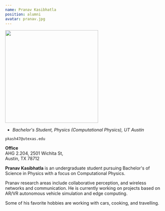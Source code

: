 ```yaml
---
name: Pranav Kasibhatla
position: alumni
avatar: pranav.jpg
---
```


<img width="300" src="{{site.baseurl}}/images/people/{{page.avatar}}" data-action="zoom">

- _Bachelor's Student, Physics (Computational Physics), UT Austin_<br>

<i class="fa fa-envelope-o"></i> `pkash47@utexas.edu`<br>
<!-- <i class="fa fa-newspaper-o"></i> [Resume (pdf)](/documents/fp_resume.pdf)<br> -->
<!-- <i class="fa fa-external-link"></i> [Personal Website](https://spsharan.com/) -->

**Office**<br>
AHG 2.204, 2501 Wichita St,<br>
Austin, TX 78712

<span class="sc">**Pranav Kasibhatla**</span> is an undergraduate student pursuing Bachelor's of Science in Physics with a focus on Computational Physics.

Pranav research areas include collaborative perception, and wireless networks and communication. He is currently working on projects based on
AR/VR autonomous vehicle simulation and edge computing.

Some of his favorite hobbies are working with cars, cooking, and travelling.